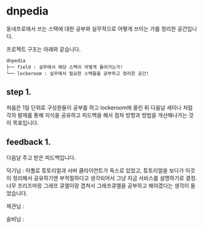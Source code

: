 # dnpedia

동네프로에서 쓰는 스택에 대한 공부와 실무적으로 어떻게 쓰이는 가를 정리한 공간입니다.

프로젝트 구조는 아래와 같습니다.
```
dnpedia
├── field : 실무에서 해당 스택이 어떻게 돌아가는가!
└── lockeroom : 실무에서 필요한 스택들을 공부하고 정리한 공간!
```

## step 1.
처음은 1일 단위로 구성원들이 공부를 하고 lockeroom에 올린 뒤 다음날 세미나 처럼 각자 발제를 통해 지식을 공유하고 피드백을 해서 점차 방향과 방법을 개선해나가는 것이 목표입니다.

## feedback 1.
다음날 주고 받은 피드백입니다.

덕기님 : 아폴로
튜토리얼과 서버 클라이언트가 독스로 있었고, 튜토리얼을 보다가 이것이 정리해서 공유하기엔 부적절하다고 생각되어서 그냥 지금 서비스를 설명하기로 결정. 너무 프리즈마랑 그래프 큐엘이랑 겹쳐서 그래프큐엘을 공부하고 해야겠다는 생각이 들었습니다.

제관님 :


슬비님 : 